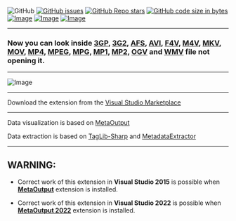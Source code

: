 ![GitHub](https://img.shields.io/github/license/viacheslav-lozinskyi/Preview-VIDEO)
[![GitHub issues](https://img.shields.io/github/issues/viacheslav-lozinskyi/Preview-VIDEO)](https://github.com/viacheslav-lozinskyi/Preview-VIDEO/issues)
[![GitHub Repo stars](https://img.shields.io/github/stars/viacheslav-lozinskyi/Preview-VIDEO)](https://github.com/viacheslav-lozinskyi/Preview-VIDEO/stargazers)
[![GitHub code size in bytes](https://img.shields.io/github/languages/code-size/viacheslav-lozinskyi/Preview-VIDEO)](https://github.com/viacheslav-lozinskyi/Preview-VIDEO)
[![Image](https://img.shields.io/badge/VS-2022-blueviolet)](https://marketplace.visualstudio.com/items?itemName=ViacheslavLozinskyi.MetaOutput-2022)
[![Image](https://img.shields.io/badge/VS-2019-blueviolet)](https://marketplace.visualstudio.com/items?itemName=ViacheslavLozinskyi.MetaOutput-2019)
[![Image](https://img.shields.io/badge/VS-2017-blueviolet)](https://marketplace.visualstudio.com/items?itemName=ViacheslavLozinskyi.MetaOutput-2019)

---

### Now you can look inside [3GP](https://en.wikipedia.org/wiki/3GP_and_3G2), [3G2](https://en.wikipedia.org/wiki/3GP_and_3G2), [AFS](https://en.wikipedia.org/wiki/Advanced_Systems_Format), [AVI](https://en.wikipedia.org/wiki/Audio_Video_Interleave), [F4V](https://en.wikipedia.org/wiki/Flash_Video), [M4V](https://en.wikipedia.org/wiki/M4V), [MKV](https://en.wikipedia.org/wiki/Matroska), [MOV](https://en.wikipedia.org/wiki/QuickTime_File_Format), [MP4](https://en.wikipedia.org/wiki/MPEG-4), [MPEG](https://en.wikipedia.org/wiki/MPEG-1), [MPG](https://en.wikipedia.org/wiki/MPEG-1), [MP1](https://en.wikipedia.org/wiki/MPEG-1), [MP2](https://en.wikipedia.org/wiki/MPEG-2), [OGV](https://ru.wikipedia.org/wiki/Ogg) and [WMV](https://en.wikipedia.org/wiki/Windows_Media_Video) file not opening it.

---

![Image](https://viacheslav-lozinskyi.github.io/Preview-VIDEO/resource/video/Presentation1.gif)

---

Download the extension from the [Visual Studio Marketplace](https://marketplace.visualstudio.com/items?itemName=ViacheslavLozinskyi.Preview-VIDEO)

---

Data visualization is based on [MetaOutput](https://marketplace.visualstudio.com/items?itemName=ViacheslavLozinskyi.MetaOutput-2019)

Data extraction is based on [TagLib-Sharp](https://github.com/mono/taglib-sharp) and [MetadataExtractor](https://github.com/drewnoakes/metadata-extractor-dotnet)

---

## WARNING:

- Correct work of this extension in **Visual Studio 2015** is possible when **[MetaOutput](https://marketplace.visualstudio.com/items?itemName=ViacheslavLozinskyi.MetaOutput-2019)** extension is installed.

- Correct work of this extension in **Visual Studio 2022** is possible when **[MetaOutput 2022](https://marketplace.visualstudio.com/items?itemName=ViacheslavLozinskyi.MetaOutput-2022)** extension is installed.
